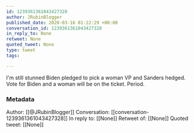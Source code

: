 ```yaml
---
id: 1239361361043427328
author: JRubinBlogger
published_date: 2020-03-16 01:22:29 +00:00
conversation_id: 1239361361043427328
in_reply_to: None
retweet: None
quoted_tweet: None
type: tweet
tags:

---
```


I'm still stunned Biden pledged to pick a woman VP and Sanders hedged. Vote for Biden and a woman will be on the ticket. Period.

### Metadata

Author: [[@JRubinBlogger]]
Conversation: [[conversation-1239361361043427328]]
In reply to: [[None]]
Retweet of: [[None]]
Quoted tweet: [[None]]
